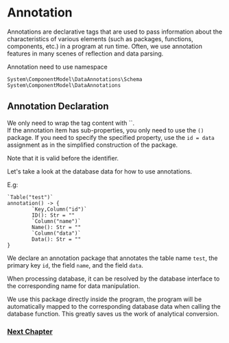# Annotation
Annotations are declarative tags that are used to pass information about the characteristics of various elements (such as packages, functions, components, etc.) in a program at run time.
Often, we use annotation features in many scenes of reflection and data parsing.

Annotation need to use namespace
```
System\ComponentModel\DataAnnotations\Schema
System\ComponentModel\DataAnnotations
```
## Annotation Declaration
We only need to wrap the tag content with ``.  
If the annotation item has sub-properties, you only need to use the `()` package. If you need to specify the specified property, use the `id = data` assignment as in the simplified construction of the package.

Note that it is valid before the identifier.

Let's take a look at the database data for how to use annotations.

E.g:
```
`Table("test")`
annotation() -> {
        `Key,Column("id")`
        ID(): Str = ""
        `Column("name")`
        Name(): Str = ""
        `Column("data")`
        Data(): Str = ""
}
```
We declare an annotation package that annotates the table name `test`, the primary key `id`, the field `name`, and the field `data`.

When processing database, it can be resolved by the database interface to the corresponding name for data manipulation.

We use this package directly inside the program, the program will be automatically mapped to the corresponding database data when calling the database function.
This greatly saves us the work of analytical conversion.

### [Next Chapter](linq.md)